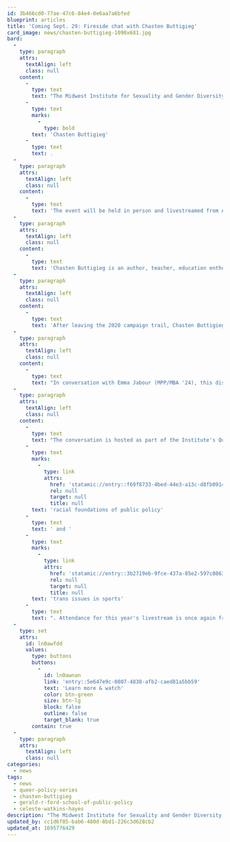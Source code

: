 ```yaml
---
id: 3b466cd0-77ae-47c6-84e4-0e6aa7a6bfed
blueprint: articles
title: 'Coming Sept. 29: Fireside chat with Chasten Buttigieg'
card_image: news/chasten-buttigieg-1090x681.jpg
bard:
  -
    type: paragraph
    attrs:
      textAlign: left
      class: null
    content:
      -
        type: text
        text: "The Midwest Institute for Sexuality and Gender Diversity and the University of Michigan's Gerald R. Ford School of Public Policy are proud to support a student-led initiative concluding this year’s Out Week, hosted by Out For Business and Out in Public: a fireside chat with "
      -
        type: text
        marks:
          -
            type: bold
        text: 'Chasten Buttigieg'
      -
        type: text
        text: .
  -
    type: paragraph
    attrs:
      textAlign: left
      class: null
    content:
      -
        type: text
        text: 'The event will be held in person and livestreamed from Ann Arbor on Friday, September 29.'
  -
    type: paragraph
    attrs:
      textAlign: left
      class: null
    content:
      -
        type: text
        text: 'Chasten Buttigieg is an author, teacher, education enthusiast, LGBTQ+ rights advocate, and husband of Secretary of Transportation and previous presidential candidate Pete Buttigieg.'
  -
    type: paragraph
    attrs:
      textAlign: left
      class: null
    content:
      -
        type: text
        text: 'After leaving the 2020 campaign trail, Chasten Buttigieg published his first book, I Have Something to Tell You. In this moving, uplifting memoir, he recounts his journey to finding acceptance as a young gay man in rural Northern Michigan.'
  -
    type: paragraph
    attrs:
      textAlign: left
      class: null
    content:
      -
        type: text
        text: "In conversation with Emma Jabour (MPP/MBA '24), this discussion will focus on the intersections of identity and allyship, particularly in social and professional contexts. Welcome remarks will be delivered by Ford School dean Celeste Watkins-Hayes, OFB club presidents Camren Kaminsky and Joseph Kind, and MBA Council's DEI chair Sean-Michael Steele."
  -
    type: paragraph
    attrs:
      textAlign: left
      class: null
    content:
      -
        type: text
        text: "The conversation is hosted as part of the Institute's Queer Policy Series, a program that convenes policymakers, leaders, and students to examine policies at various levels that impact queer and trans students and youth, and provides tools for effecting policy changes that embrace and affirm diverse sexualities and genders. It is also part of the Ford School and Center for Racial Justice's Racial Foundations of Public Policy Series, and follows prior collaborations with the Ford School on the "
      -
        type: text
        marks:
          -
            type: link
            attrs:
              href: 'statamic://entry::f69f8733-4bed-44e3-a13c-d8fb091495de'
              rel: null
              target: null
              title: null
        text: 'racial foundations of public policy'
      -
        type: text
        text: ' and '
      -
        type: text
        marks:
          -
            type: link
            attrs:
              href: 'statamic://entry::3b2719eb-9fce-437a-85e2-597c086365e9'
              rel: null
              target: null
              title: null
        text: 'trans issues in sports'
      -
        type: text
        text: ". Attendance for this year's livestream is once again free and open to the public."
  -
    type: set
    attrs:
      id: ln0awfdd
      values:
        type: buttons
        buttons:
          -
            id: ln0awnan
            link: 'entry::5e647e9c-0807-4838-afb2-caed81a5bb59'
            text: 'Learn more & watch'
            color: btn-green
            size: btn-lg
            block: false
            outline: false
            target_blank: true
        contain: true
  -
    type: paragraph
    attrs:
      textAlign: left
      class: null
categories:
  - news
tags:
  - news
  - queer-policy-series
  - chasten-buttigieg
  - gerald-r-ford-school-of-public-policy
  - celeste-watkins-hayes
description: "The Midwest Institute for Sexuality and Gender Diversity and the University of Michigan's Gerald R. Ford School of Public Policy are proud to support a student-led initiative concluding this year’s Out Week, hosted by Out For Business and Out in Public: a fireside chat with Chasten Buttigieg."
updated_by: cc1d6f85-bab6-480d-8bd1-226c3d628cb2
updated_at: 1695776429
---
```

